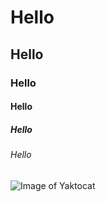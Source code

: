# Hello
## Hello
### Hello
#### Hello
##### Hello
###### Hello


![Image of Yaktocat](https://octodex.github.com/images/yaktocat.png) 
